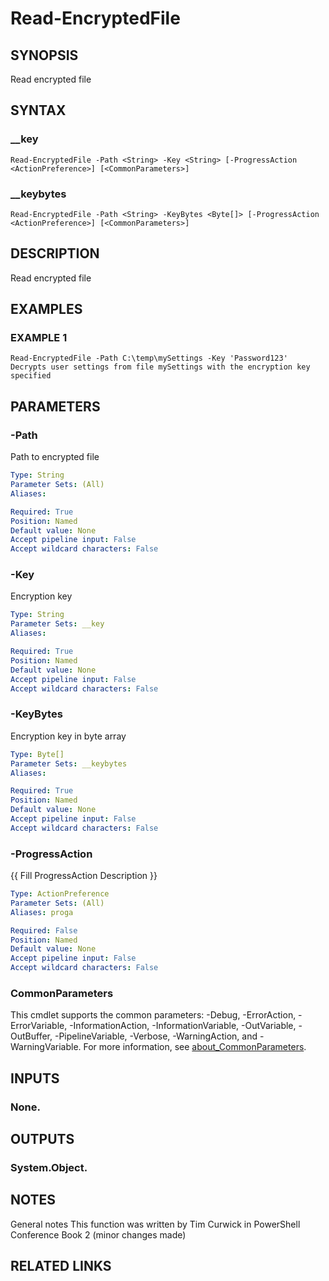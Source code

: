 # Read-EncryptedFile

## SYNOPSIS
Read encrypted file

## SYNTAX

### __key
```
Read-EncryptedFile -Path <String> -Key <String> [-ProgressAction <ActionPreference>] [<CommonParameters>]
```

### __keybytes
```
Read-EncryptedFile -Path <String> -KeyBytes <Byte[]> [-ProgressAction <ActionPreference>] [<CommonParameters>]
```

## DESCRIPTION
Read encrypted file

## EXAMPLES

### EXAMPLE 1
```
Read-EncryptedFile -Path C:\temp\mySettings -Key 'Password123'
Decrypts user settings from file mySettings with the encryption key specified
```

## PARAMETERS

### -Path
Path to encrypted file

```yaml
Type: String
Parameter Sets: (All)
Aliases:

Required: True
Position: Named
Default value: None
Accept pipeline input: False
Accept wildcard characters: False
```

### -Key
Encryption key

```yaml
Type: String
Parameter Sets: __key
Aliases:

Required: True
Position: Named
Default value: None
Accept pipeline input: False
Accept wildcard characters: False
```

### -KeyBytes
Encryption key in byte array

```yaml
Type: Byte[]
Parameter Sets: __keybytes
Aliases:

Required: True
Position: Named
Default value: None
Accept pipeline input: False
Accept wildcard characters: False
```

### -ProgressAction
{{ Fill ProgressAction Description }}

```yaml
Type: ActionPreference
Parameter Sets: (All)
Aliases: proga

Required: False
Position: Named
Default value: None
Accept pipeline input: False
Accept wildcard characters: False
```

### CommonParameters
This cmdlet supports the common parameters: -Debug, -ErrorAction, -ErrorVariable, -InformationAction, -InformationVariable, -OutVariable, -OutBuffer, -PipelineVariable, -Verbose, -WarningAction, and -WarningVariable. For more information, see [about_CommonParameters](http://go.microsoft.com/fwlink/?LinkID=113216).

## INPUTS

### None.
## OUTPUTS

### System.Object.
## NOTES
General notes
This function was written by Tim Curwick in PowerShell Conference Book 2
(minor changes made)

## RELATED LINKS

